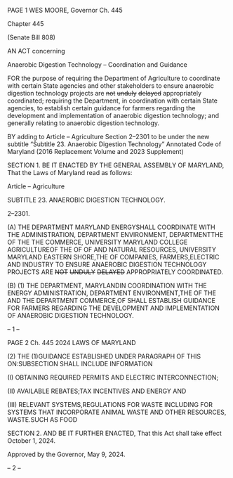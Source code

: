 PAGE 1
WES MOORE, Governor Ch. 445

Chapter 445

(Senate Bill 808)

AN ACT concerning

Anaerobic Digestion Technology – Coordination and Guidance

FOR the purpose of requiring the Department of Agriculture to coordinate with certain
State agencies and other stakeholders to ensure anaerobic digestion technology
projects are ~~not~~ ~~unduly~~ ~~delayed~~ appropriately coordinated; requiring the
Department, in coordination with certain State agencies, to establish certain
guidance for farmers regarding the development and implementation of anaerobic
digestion technology; and generally relating to anaerobic digestion technology.

BY adding to
Article – Agriculture
Section 2–2301 to be under the new subtitle “Subtitle 23. Anaerobic Digestion
Technology”
Annotated Code of Maryland
(2016 Replacement Volume and 2023 Supplement)

SECTION 1. BE IT ENACTED BY THE GENERAL ASSEMBLY OF MARYLAND,
That the Laws of Maryland read as follows:

Article – Agriculture

SUBTITLE 23. ANAEROBIC DIGESTION TECHNOLOGY.

2–2301.

(A) THE DEPARTMENT MARYLAND ENERGYSHALL COORDINATE WITH THE
ADMINISTRATION, DEPARTMENT ENVIRONMENT, DEPARTMENTTHE OF THE THE
COMMERCE, UNIVERSITY MARYLAND COLLEGE AGRICULTUREOF THE OF OF AND
NATURAL RESOURCES, UNIVERSITY MARYLAND EASTERN SHORE,THE OF
COMPANIES, FARMERS,ELECTRIC AND INDUSTRY TO ENSURE ANAEROBIC
DIGESTION TECHNOLOGY PROJECTS ARE ~~NOT~~ ~~UNDULY~~ ~~DELAYED~~ APPROPRIATELY
COORDINATED.

(B) (1) THE DEPARTMENT, MARYLANDIN COORDINATION WITH THE
ENERGY ADMINISTRATION, DEPARTMENT ENVIRONMENT,THE OF THE AND THE
DEPARTMENT COMMERCE,OF SHALL ESTABLISH GUIDANCE FOR FARMERS
REGARDING THE DEVELOPMENT AND IMPLEMENTATION OF ANAEROBIC DIGESTION
TECHNOLOGY.

– 1 –

PAGE 2
Ch. 445 2024 LAWS OF MARYLAND

(2) THE (1)GUIDANCE ESTABLISHED UNDER PARAGRAPH OF THIS
ON:SUBSECTION SHALL INCLUDE INFORMATION

(I) OBTAINING REQUIRED PERMITS AND ELECTRIC
INTERCONNECTION;

(II) AVAILABLE REBATES;TAX INCENTIVES AND ENERGY AND

(III) RELEVANT SYSTEMS,REGULATIONS FOR WASTE
INCLUDING FOR SYSTEMS THAT INCORPORATE ANIMAL WASTE AND OTHER
RESOURCES, WASTE.SUCH AS FOOD

SECTION 2. AND BE IT FURTHER ENACTED, That this Act shall take effect
October 1, 2024.

Approved by the Governor, May 9, 2024.

– 2 –